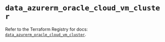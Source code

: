 # `data_azurerm_oracle_cloud_vm_cluster`

Refer to the Terraform Registry for docs: [`data_azurerm_oracle_cloud_vm_cluster`](https://registry.terraform.io/providers/hashicorp/azurerm/4.50.0/docs/data-sources/oracle_cloud_vm_cluster).
